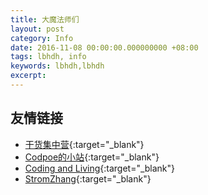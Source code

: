 ```yaml
---
title: 大魔法师们
layout: post
category: Info
date: 2016-11-08 00:00:00.000000000 +08:00
tags: lbhdh, info
keywords: lbhdh,lbhdh
excerpt: 
---
```


## 友情链接

* [干货集中营](http://gank.io/){:target="_blank"}
* [Codpoe的小站](http://codpoe.me/){:target="_blank"}
* [Coding and Living](http://www.woaitqs.cc){:target="_blank"}
* [StromZhang](http://http://stormzhang.com){:target="_blank"}

